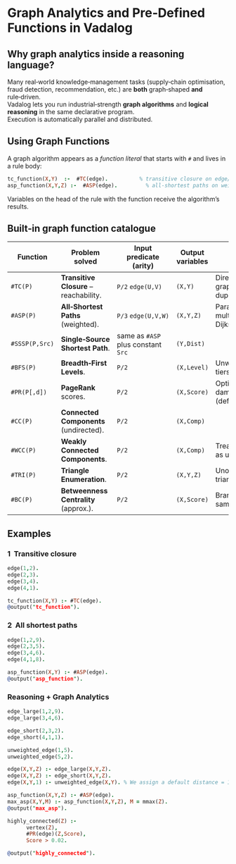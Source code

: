 # Graph Analytics and Pre‑Defined Functions in Vadalog

## Why graph analytics inside a reasoning language?
Many real‑world knowledge‑management tasks (supply‑chain optimisation, fraud detection, recommendation, etc.) are **both** graph‑shaped **and** rule‑driven.  
Vadalog lets you run industrial‑strength **graph algorithms** and **logical reasoning** in the same declarative program.  
Execution is automatically parallel and distributed.

## Using Graph Functions
A graph algorithm appears as a *function literal* that starts with `#` and lives in a rule body:

```prolog
tc_function(X,Y)  :-  #TC(edge).          % transitive closure on edge/2
asp_function(X,Y,Z) :-  #ASP(edge).         % all‑shortest paths on weighted edge/3
```

Variables on the head of the rule with the function receive the algorithm’s results.  

## Built‑in graph function catalogue

| Function | Problem solved | Input predicate (arity) | Output variables | Notes |
|----------|----------------|-------------------------|------------------|-------|
| `#TC(P)` | **Transitive Closure** – reachability. | `P/2` `edge(U,V)` | `(X,Y)` | Directed graph. No duplicates. |
| `#ASP(P)` | **All‑Shortest Paths** (weighted). | `P/3` `edge(U,V,W)` | `(X,Y,Z)` | Parallel multi‑source Dijkstra. |
| `#SSSP(P,Src)` | **Single‑Source Shortest Path**. | same as `#ASP` plus constant `Src` | `(Y,Dist)` | |
| `#BFS(P)` | **Breadth‑First Levels**. | `P/2` | `(X,Level)` | Unweighted tiers. |
| `#PR(P[,d])` | **PageRank** scores. | `P/2` | `(X,Score)` | Optional damping `d` (default 0.85). |
| `#CC(P)` | **Connected Components** (undirected). | `P/2` | `(X,Comp)` | |
| `#WCC(P)` | **Weakly Connected Components**. | `P/2` | `(X,Comp)` | Treats edges as undirected. |
| `#TRI(P)` | **Triangle Enumeration**. | `P/2` | `(X,Y,Z)` | Unordered triangles. |
| `#BC(P)` | **Betweenness Centrality** (approx.). | `P/2` | `(X,Score)` | Brandes with sampling. |

## Examples

### 1  Transitive closure
```prolog
edge(1,2).
edge(2,3).
edge(3,4).
edge(4,1).

tc_function(X,Y) :- #TC(edge).
@output("tc_function").
```

### 2  All shortest paths
```prolog
edge(1,2,9).
edge(2,3,5).
edge(3,4,6).
edge(4,1,8).

asp_function(X,Y) :- #ASP(edge).
@output("asp_function").
```

### Reasoning + Graph Analytics

```prolog
edge_large(1,2,9).
edge_large(3,4,6).

edge_short(2,3,2).
edge_short(4,1,1).

unweighted_edge(1,5).
unweighted_edge(5,2).

edge(X,Y,Z) :- edge_large(X,Y,Z).
edge(X,Y,Z) :- edge_short(X,Y,Z).
edge(X,Y,1) :- unweighted_edge(X,Y). % We assign a default distance = 1

asp_function(X,Y,Z) :- #ASP(edge).
max_asp(X,Y,M) :- asp_function(X,Y,Z), M = mmax(Z).
@output("max_asp").
```


```prolog
highly_connected(Z) :-
      vertex(Z),
      #PR(edge)(Z,Score),
      Score > 0.02.

@output("highly_connected").
```
